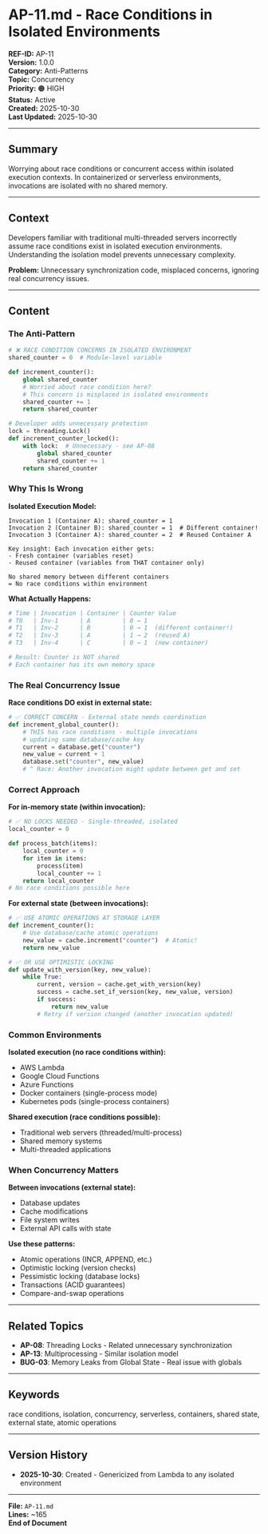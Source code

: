 # AP-11.md - Race Conditions in Isolated Environments

**REF-ID:** AP-11  
**Version:** 1.0.0  
**Category:** Anti-Patterns  
**Topic:** Concurrency  
**Priority:** 🟠 HIGH  
**Status:** Active  
**Created:** 2025-10-30  
**Last Updated:** 2025-10-30

---

## Summary

Worrying about race conditions or concurrent access within isolated execution contexts. In containerized or serverless environments, invocations are isolated with no shared memory.

---

## Context

Developers familiar with traditional multi-threaded servers incorrectly assume race conditions exist in isolated execution environments. Understanding the isolation model prevents unnecessary complexity.

**Problem:** Unnecessary synchronization code, misplaced concerns, ignoring real concurrency issues.

---

## Content

### The Anti-Pattern

```python
# ❌ RACE CONDITION CONCERNS IN ISOLATED ENVIRONMENT
shared_counter = 0  # Module-level variable

def increment_counter():
    global shared_counter
    # Worried about race condition here?
    # This concern is misplaced in isolated environments
    shared_counter += 1
    return shared_counter

# Developer adds unnecessary protection
lock = threading.Lock()
def increment_counter_locked():
    with lock:  # Unnecessary - see AP-08
        global shared_counter
        shared_counter += 1
    return shared_counter
```

### Why This Is Wrong

**Isolated Execution Model:**
```
Invocation 1 (Container A): shared_counter = 1
Invocation 2 (Container B): shared_counter = 1  # Different container!
Invocation 3 (Container A): shared_counter = 2  # Reused Container A

Key insight: Each invocation either gets:
- Fresh container (variables reset)
- Reused container (variables from THAT container only)

No shared memory between different containers
= No race conditions within environment
```

**What Actually Happens:**
```python
# Time | Invocation | Container | Counter Value
# T0   | Inv-1      | A         | 0 → 1
# T1   | Inv-2      | B         | 0 → 1  (different container!)
# T2   | Inv-3      | A         | 1 → 2  (reused A)
# T3   | Inv-4      | C         | 0 → 1  (new container)

# Result: Counter is NOT shared
# Each container has its own memory space
```

### The Real Concurrency Issue

**Race conditions DO exist in external state:**
```python
# ✅ CORRECT CONCERN - External state needs coordination
def increment_global_counter():
    # THIS has race conditions - multiple invocations
    # updating same database/cache key
    current = database.get("counter")
    new_value = current + 1
    database.set("counter", new_value)
    # ^ Race: Another invocation might update between get and set
```

### Correct Approach

**For in-memory state (within invocation):**
```python
# ✅ NO LOCKS NEEDED - Single-threaded, isolated
local_counter = 0

def process_batch(items):
    local_counter = 0
    for item in items:
        process(item)
        local_counter += 1
    return local_counter
# No race conditions possible here
```

**For external state (between invocations):**
```python
# ✅ USE ATOMIC OPERATIONS AT STORAGE LAYER
def increment_counter():
    # Use database/cache atomic operations
    new_value = cache.increment("counter")  # Atomic!
    return new_value

# ✅ OR USE OPTIMISTIC LOCKING
def update_with_version(key, new_value):
    while True:
        current, version = cache.get_with_version(key)
        success = cache.set_if_version(key, new_value, version)
        if success:
            return new_value
        # Retry if version changed (another invocation updated)
```

### Common Environments

**Isolated execution (no race conditions within):**
- AWS Lambda
- Google Cloud Functions
- Azure Functions
- Docker containers (single-process mode)
- Kubernetes pods (single-process containers)

**Shared execution (race conditions possible):**
- Traditional web servers (threaded/multi-process)
- Shared memory systems
- Multi-threaded applications

### When Concurrency Matters

**Between invocations (external state):**
- Database updates
- Cache modifications
- File system writes
- External API calls with state

**Use these patterns:**
- Atomic operations (INCR, APPEND, etc.)
- Optimistic locking (version checks)
- Pessimistic locking (database locks)
- Transactions (ACID guarantees)
- Compare-and-swap operations

---

## Related Topics

- **AP-08**: Threading Locks - Related unnecessary synchronization
- **AP-13**: Multiprocessing - Similar isolation model
- **BUG-03**: Memory Leaks from Global State - Real issue with globals

---

## Keywords

race conditions, isolation, concurrency, serverless, containers, shared state, external state, atomic operations

---

## Version History

- **2025-10-30**: Created - Genericized from Lambda to any isolated environment

---

**File:** `AP-11.md`  
**Lines:** ~165  
**End of Document**
